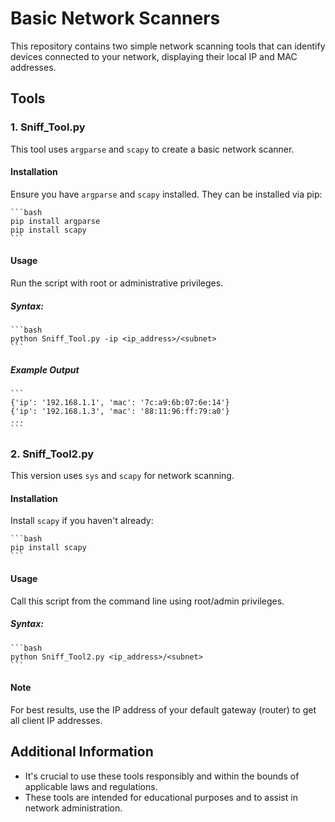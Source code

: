 # Basic Network Scanners

This repository contains two simple network scanning tools that can identify devices connected to your network, displaying their local IP and MAC addresses.

## Tools

### 1. Sniff_Tool.py

This tool uses `argparse` and `scapy` to create a basic network scanner.

#### Installation

Ensure you have `argparse` and `scapy` installed. They can be installed via pip:

    ```bash
    pip install argparse
    pip install scapy
    ```

#### Usage
Run the script with root or administrative privileges.

##### Syntax:

    ```bash
    python Sniff_Tool.py -ip <ip_address>/<subnet>
    ```

##### Example Output

    ```
    {'ip': '192.168.1.1', 'mac': '7c:a9:6b:07:6e:14'}
    {'ip': '192.168.1.3', 'mac': '88:11:96:ff:79:a0'}
    ...
    ```

### 2. Sniff_Tool2.py

This version uses `sys` and `scapy` for network scanning.

#### Installation
Install `scapy` if you haven't already:

    ```bash
    pip install scapy
    ```

#### Usage
Call this script from the command line using root/admin privileges.

##### Syntax:

    ```bash
    python Sniff_Tool2.py <ip_address>/<subnet>
    ```

#### Note
For best results, use the IP address of your default gateway (router) to get all client IP addresses.

## Additional Information
- It's crucial to use these tools responsibly and within the bounds of applicable laws and regulations.
- These tools are intended for educational purposes and to assist in network administration.
